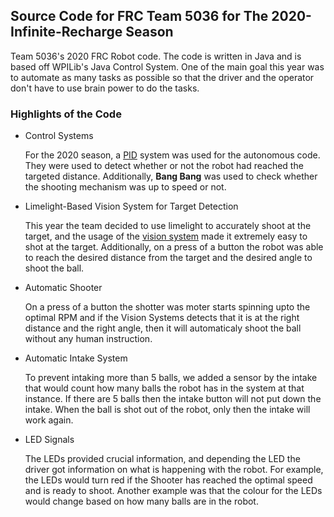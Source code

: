 ## Source Code for FRC Team 5036 for The 2020-Infinite-Recharge Season 
Team 5036's 2020 FRC Robot code. The code is written in Java and is based off WPILib's Java Control System. One of the main goal this year was to automate as many tasks as possible so that the driver and the operator don't have to use brain power to do the tasks. 

### Highlights of the Code
* Control Systems 

  For the 2020 season, a [PID](https://github.com/frc-5036/2020-Infinite-Recharge/blob/master/src/main/java/frc/robot/extra/PID.java) system was used for the autonomous code. They were used to detect whether or not the robot had reached the targeted distance. Additionally, **Bang Bang** was used to check whether the shooting mechanism was up to speed or not. 

* Limelight-Based Vision System for Target Detection

  This year the team decided to use limelight to accurately shoot at the target, and the usage of the [vision system](https://github.com/frc-5036/2020-Infinite-Recharge/blob/master/src/main/java/frc/robot/subsystems/Limelight.java) made it extremely easy to shot at the target. Additionally, on a press of a button the robot was able to reach the desired distance from the target and the desired angle to shoot the ball. 

* Automatic Shooter 

  On a press of a button the shotter was moter starts spinning upto the optimal RPM and if the Vision Systems detects that it is at the right distance and the right angle, then it will automaticaly shoot the ball without any human instruction. 
  
* Automatic Intake System 
  
    To prevent intaking more than 5 balls, we added a sensor by the intake that would count how many balls the robot has in the system at that instance. If there are 5 balls then the intake button will not put down the intake. When the ball is shot out of the robot, only then the intake will work again. 
    
* LED Signals

  The LEDs provided crucial information, and depending the LED the driver got information on what is happening with the robot. For example, the LEDs would turn red if the Shooter has reached the optimal speed and is ready to shoot. Another example was that the colour for the LEDs would change based on how many balls are in the robot.  
